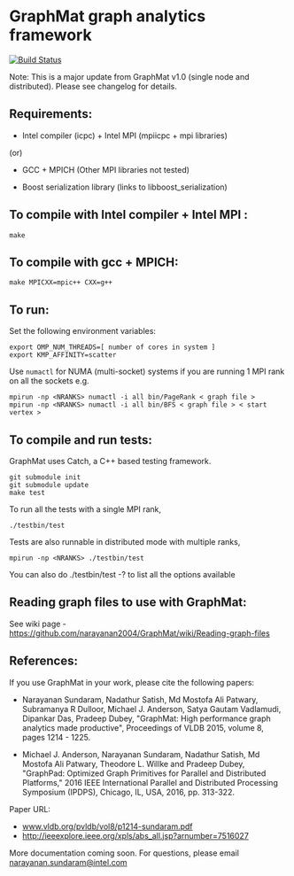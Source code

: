 GraphMat graph analytics framework
=====================================

[![Build Status](https://travis-ci.org/narayanan2004/GraphMat.svg?branch=distributed_primitives_integration)](https://travis-ci.org/narayanan2004/GraphMat)

Note: This is a major update from GraphMat v1.0 (single node and distributed).
Please see changelog for details.

Requirements:
------------
- Intel compiler (icpc) + Intel MPI (mpiicpc + mpi libraries)

(or)

- GCC + MPICH (Other MPI libraries not tested)

- Boost serialization library (links to libboost\_serialization)

To compile with Intel compiler + Intel MPI :
--------------------------------------------
    make

To compile with gcc + MPICH:
----------------------------
    make MPICXX=mpic++ CXX=g++

To run:
-------

Set the following environment variables:

    export OMP_NUM_THREADS=[ number of cores in system ]
    export KMP_AFFINITY=scatter

Use `numactl` for NUMA (multi-socket) systems if you are running 1 MPI rank on all the sockets e.g.

    mpirun -np <NRANKS> numactl -i all bin/PageRank < graph file >
    mpirun -np <NRANKS> numactl -i all bin/BFS < graph file > < start vertex >

To compile and run tests:
-------------------------

GraphMat uses Catch, a C++ based testing framework.
  
    git submodule init
    git submodule update
    make test

To run all the tests with a single MPI rank,

    ./testbin/test 

Tests are also runnable in distributed mode with multiple ranks,

    mpirun -np <NRANKS> ./testbin/test

You can also do 
    ./testbin/test -? 
to list all the options available

Reading graph files to use with GraphMat:
----------------------------------------------

See wiki page - 
https://github.com/narayanan2004/GraphMat/wiki/Reading-graph-files

References:
-----------

If you use GraphMat in your work, please cite the following papers:

- Narayanan Sundaram, Nadathur Satish, Md Mostofa Ali Patwary, Subramanya R Dulloor, Michael J. Anderson, Satya Gautam Vadlamudi, Dipankar Das, Pradeep Dubey, 
"GraphMat: High performance graph analytics made productive", Proceedings of VLDB 2015, volume 8, pages 1214 - 1225.

- Michael J. Anderson, Narayanan Sundaram, Nadathur Satish, Md Mostofa Ali Patwary, Theodore L. Willke and Pradeep Dubey, "GraphPad: Optimized Graph Primitives for Parallel and Distributed Platforms," 2016 IEEE International Parallel and Distributed Processing Symposium (IPDPS), Chicago, IL, USA, 2016, pp. 313-322.

Paper URL: 
- www.vldb.org/pvldb/vol8/p1214-sundaram.pdf
- http://ieeexplore.ieee.org/xpls/abs_all.jsp?arnumber=7516027


More documentation coming soon. For questions, please email narayanan.sundaram@intel.com
